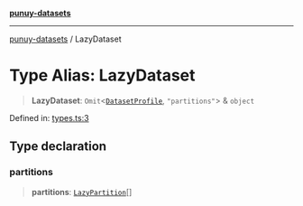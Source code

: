[**punuy-datasets**](../README.md)

***

[punuy-datasets](../README.md) / LazyDataset

# Type Alias: LazyDataset

> **LazyDataset**: `Omit`\<[`DatasetProfile`](../interfaces/DatasetProfile.md), `"partitions"`\> & `object`

Defined in: [types.ts:3](https://github.com/andrefs/punuy-datasets/blob/850c8b8821307795ffd38b3231bd396eabb0ce41/src/lib/types.ts#L3)

## Type declaration

### partitions

> **partitions**: [`LazyPartition`](LazyPartition.md)[]
